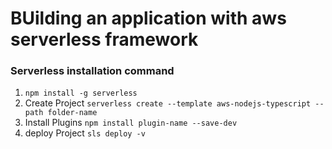 # BUilding an application with aws serverless framework

### Serverless installation command

1. `npm install -g serverless`
2. Create Project `serverless create --template aws-nodejs-typescript --path folder-name`
3. Install Plugins `npm install plugin-name --save-dev`
4. deploy Project `sls deploy -v`
